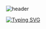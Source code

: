 <!-- ### Hi there 👋 -->

![header](https://capsule-render.vercel.app/api?type=Waving&color=0:F3E5F5,100:CE93D8)

[![Typing SVG](https://readme-typing-svg.herokuapp.com?font=Oleo+Script&color=F3E5F5&size=35&center=true&vCenter=true&width=404&height=53&lines=%E3%80%80%E3%80%80Hi+there%2C+I'm+Dain👋💜.+%E3%80%80%E3%80%80)](https://git.io/typing-svg)

<!--
**dainnida/dainnida** is a ✨ _special_ ✨ repository because its `README.md` (this file) appears on your GitHub profile.

Here are some ideas to get you started:

- 🔭 I’m currently working on ...
- 🌱 I’m currently learning ...
- 👯 I’m looking to collaborate on ...
- 🤔 I’m looking for help with ...
- 💬 Ask me about ...
- 📫 How to reach me: ...
- 😄 Pronouns: ...
- ⚡ Fun fact: ...
-->
